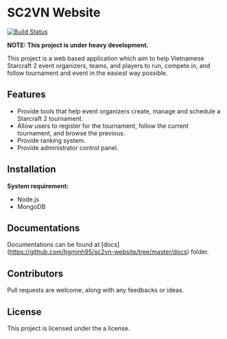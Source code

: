 # SC2VN Website
[![Build Status](https://travis-ci.org/hgminh95/sc2vn-website.svg?branch=master)](https://travis-ci.org/hgminh95/sc2vn-website)

**NOTE: This project is under heavy development.**

This project is a web based application which aim to help Vietnamese Starcraft 2
event organizers, teams, and players to run, compete in, and follow tournament
and event in the easiest way possible.

## Features

- Provide tools that help event organizers create, manage and schedule a
Starcraft 2 tournament.
- Allow users to register for the tournament, follow the current tournament, and
browse the previous.
- Provide ranking system.
- Provide administrator control panel.

## Installation

**System requirement:**
* Node.js
* MongoDB

## Documentations

Documentations can be found at [docs]
(https://github.com/hgminh95/sc2vn-website/tree/master/docs) folder.

## Contributors

Pull requests are welcome, along with any feedbacks or ideas.

## License

This project is licensed under the a license.
